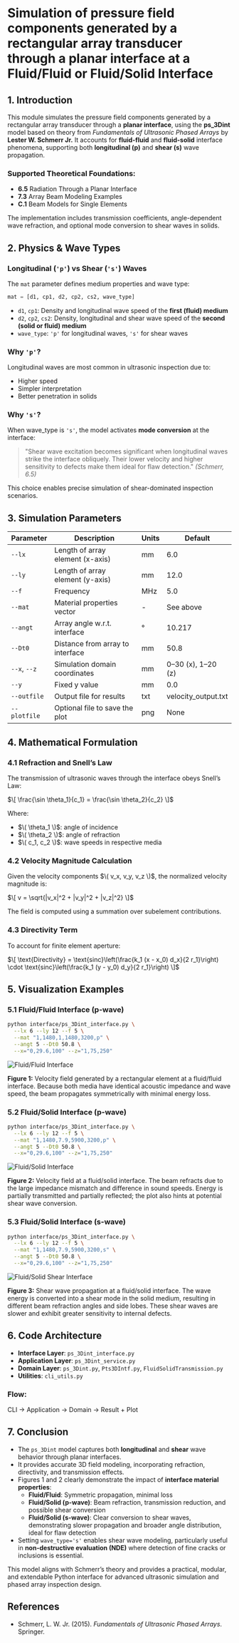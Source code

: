 # **Simulation of pressure field components generated by a rectangular array transducer through a planar interface at a Fluid/Fluid or Fluid/Solid Interface**

## 1. Introduction

This module simulates the pressure field components generated by a rectangular array transducer through a **planar interface**, using the **ps_3Dint** model based on theory from *Fundamentals of Ultrasonic Phased Arrays* by **Lester W. Schmerr Jr.** It accounts for **fluid-fluid** and **fluid-solid** interface phenomena, supporting both **longitudinal (p)** and **shear (s)** wave propagation.

### Supported Theoretical Foundations:

- **6.5** Radiation Through a Planar Interface
- **7.3** Array Beam Modeling Examples
- **C.1** Beam Models for Single Elements

The implementation includes transmission coefficients, angle-dependent wave refraction, and optional mode conversion to shear waves in solids.

## 2. Physics & Wave Types

### Longitudinal (`'p'`) vs Shear (`'s'`) Waves

The `mat` parameter defines medium properties and wave type:

```python
mat = [d1, cp1, d2, cp2, cs2, wave_type]
```

- `d1`, `cp1`: Density and longitudinal wave speed of the **first (fluid) medium**
- `d2`, `cp2`, `cs2`: Density, longitudinal and shear wave speed of the **second (solid or fluid) medium**
- `wave_type`: `'p'` for longitudinal waves, `'s'` for shear waves

### Why `'p'`?

Longitudinal waves are most common in ultrasonic inspection due to:

- Higher speed
- Simpler interpretation
- Better penetration in solids

### Why `'s'`?

When wave_type is `'s'`, the model activates **mode conversion** at the interface:
> "Shear wave excitation becomes significant when longitudinal waves strike the interface obliquely. Their lower velocity and higher sensitivity to defects make them ideal for flaw detection." *(Schmerr, 6.5)*

This choice enables precise simulation of shear-dominated inspection scenarios.

## 3. Simulation Parameters

| Parameter     | Description                        | Units | Default         |
|--------------|------------------------------------|--------|------------------|
| `--lx`       | Length of array element (x-axis)   | mm     | 6.0              |
| `--ly`       | Length of array element (y-axis)   | mm     | 12.0             |
| `--f`        | Frequency                          | MHz    | 5.0              |
| `--mat`      | Material properties vector         | -      | See above        |
| `--angt`     | Array angle w.r.t. interface       | °      | 10.217           |
| `--Dt0`      | Distance from array to interface   | mm     | 50.8             |
| `--x`, `--z` | Simulation domain coordinates      | mm     | 0–30 (x), 1–20 (z) |
| `--y`        | Fixed y value                      | mm     | 0.0              |
| `--outfile`  | Output file for results            | txt    | velocity_output.txt |
| `--plotfile` | Optional file to save the plot     | png    | None             |

## 4. Mathematical Formulation

### 4.1 Refraction and Snell’s Law

The transmission of ultrasonic waves through the interface obeys Snell’s Law:

$\[ \frac{\sin \theta_1}{c_1} = \frac{\sin \theta_2}{c_2} \]$

Where:

- $\( \theta_1 \)$: angle of incidence
- $\( \theta_2 \)$: angle of refraction
- $\( c_1, c_2 \)$: wave speeds in respective media

### 4.2 Velocity Magnitude Calculation

Given the velocity components $\( v_x, v_y, v_z \)$, the normalized velocity magnitude is:

$\[ v = \sqrt{|v_x|^2 + |v_y|^2 + |v_z|^2} \]$

The field is computed using a summation over subelement contributions.

### 4.3 Directivity Term

To account for finite element aperture:

$\[ \text{Directivity} = \text{sinc}\left(\frac{k_1 (x - x_0) d_x}{2 r_1}\right) \cdot \text{sinc}\left(\frac{k_1 (y - y_0) d_y}{2 r_1}\right) \]$

## 5. Visualization Examples

### 5.1 Fluid/Fluid Interface (p-wave)

```bash
python interface/ps_3Dint_interface.py \
  --lx 6 --ly 12 --f 5 \
  --mat "1,1480,1,1480,3200,p" \
  --angt 5 --Dt0 50.8 \
  --x="0,29.6,100" --z="1,75,250"
```

![Fluid/Fluid Interface](../../examples/figures/Velocity_field_fluid-fluid_interface.png)

**Figure 1:** Velocity field generated by a rectangular element at a fluid/fluid interface. Because both media have identical acoustic impedance and wave speed, the beam propagates symmetrically with minimal energy loss.

### 5.2 Fluid/Solid Interface (p-wave)

```bash
python interface/ps_3Dint_interface.py \
  --lx 6 --ly 12 --f 5 \
  --mat "1,1480,7.9,5900,3200,p" \
  --angt 5 --Dt0 50.8 \
  --x="0,29.6,100" --z="1,75,250"
```

![Fluid/Solid Interface](../../examples/figures/Velocity_field_fluid-solid_interface.png)

**Figure 2:** Velocity field at a fluid/solid interface. The beam refracts due to the large impedance mismatch and difference in sound speeds. Energy is partially transmitted and partially reflected; the plot also hints at potential shear wave conversion.

### 5.3 Fluid/Solid Interface (s-wave)

```bash
python interface/ps_3Dint_interface.py \
  --lx 6 --ly 12 --f 5 \
  --mat "1,1480,7.9,5900,3200,s" \
  --angt 5 --Dt0 50.8 \
  --x="0,29.6,100" --z="1,75,250"
```

![Fluid/Solid Shear Interface](../../examples/figures/Velocity_field_fluid-solid_shear_interface.png)

**Figure 3:** Shear wave propagation at a fluid/solid interface. The wave energy is converted into a shear mode in the solid medium, resulting in different beam refraction angles and side lobes. These shear waves are slower and exhibit greater sensitivity to internal defects.

## 6. Code Architecture

- **Interface Layer**: `ps_3Dint_interface.py`
- **Application Layer**: `ps_3Dint_service.py`
- **Domain Layer**: `ps_3Dint.py`, `Pts3DIntf.py`, `FluidSolidTransmission.py`
- **Utilities**: `cli_utils.py`

### Flow:

CLI → Application → Domain → Result + Plot

## 7. Conclusion

- The `ps_3Dint` model captures both **longitudinal** and **shear** wave behavior through planar interfaces.
- It provides accurate 3D field modeling, incorporating refraction, directivity, and transmission effects.
- Figures 1 and 2 clearly demonstrate the impact of **interface material properties**:
  - **Fluid/Fluid**: Symmetric propagation, minimal loss
  - **Fluid/Solid (p-wave)**: Beam refraction, transmission reduction, and possible shear conversion
  - **Fluid/Solid (s-wave)**: Clear conversion to shear waves, demonstrating slower propagation and broader angle distribution, ideal for flaw detection
- Setting `wave_type='s'` enables shear wave modeling, particularly useful in **non-destructive evaluation (NDE)** where detection of fine cracks or inclusions is essential.

This model aligns with Schmerr’s theory and provides a practical, modular, and extendable Python interface for advanced ultrasonic simulation and phased array inspection design.

## References

- Schmerr, L. W. Jr. (2015). *Fundamentals of Ultrasonic Phased Arrays*. Springer.  
